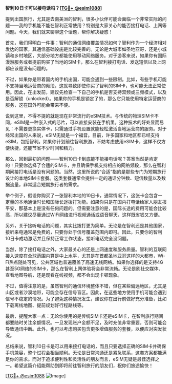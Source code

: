 **智利10日卡可以接电话吗？[[TG💪+ @esim1088](https://t.me/s/esim1088)]**

提到出国旅行，尤其是去南美洲的智利，很多小伙伴可能会面临一个非常实际的问题——我的手机能不能在智利正常使用？特别是大家关心的能否接打电话、上网等问题。今天，我们就来聊聊这个话题，帮你解决疑惑！

首先，我们得明白一件事：智利的通信网络覆盖情况如何？智利作为一个经济相对发达的国家，其通信基础设施是比较完善的。无论是大城市如圣地亚哥，还是小城镇和乡村地区，大部分地方都能使用移动网络服务。对于游客来说，如果你有国际漫游服务或者提前购买了当地的SIM卡，那么在智利接打电话、发送短信以及上网都应该是没有问题的。

不过，如果你是带着国内的手机出国，可能会遇到一些限制。比如，有些手机可能不支持当地运营商的频段，这就导致即使你买了智利的SIM卡，也可能无法正常使用。因此，在出发前，建议先检查一下自己的手机是否支持双频或三频模式，以及是否解锁（unlocked）。如果你的手机是锁定了的，那么它只能使用特定运营商的服务，这在国外可能会带来不便。

说到这里，不得不提的就是现在非常流行的eSIM技术。与传统的物理SIM卡不同，eSIM是一种嵌入式的芯片，可以直接安装在手机里。这种技术的好处显而易见：不需要更换实体卡，只需通过手机设置就能轻松激活当地运营商的服务。对于经常出国的人来说，eSIM无疑是一个福音。目前，许多国家和地区都已经支持eSIM，包括智利。如果你计划前往智利旅游，不妨考虑使用eSIM卡，这样不仅方便快捷，还能节省不少时间和精力。

那么，回到最初的问题——智利10日卡到底能不能接电话呢？答案当然是肯定的！只要你选择了合适的SIM卡，并且确保手机支持相应的网络频段，那么在智利期间接打电话是没有问题的。当然，这里所说的“合适”指的是那些专门为短期旅行设计的本地SIM卡套餐。这类套餐通常会提供一定的通话分钟数、短信数量以及数据流量，非常适合短期旅行者的需求。

举个例子，假设你购买了一张智利本地的10日卡，通常情况下，这张卡会包含一定量的本地通话时长和国际长途拨打功能。如果你只是在国内打电话给家人朋友报平安，那基本上是没有任何问题的。但需要注意的是，国际长途的费用可能会比较高，所以建议尽量通过WiFi网络进行视频通话或语音聊天，这样既省钱又方便。

另外，关于接听电话的问题，其实比拨打更为简单。无论是在智利还是其他国家，接听来电通常是免费的，只要你处于信号覆盖范围内即可。因此，只要你的智利10日卡成功激活并且保持正常工作状态，接听电话完全没问题。

当然，除了接打电话之外，大家最关心的还是上网速度和服务质量。智利的互联网接入速度在全球范围内算是中上水平，尤其是在首都圣地亚哥这样的大都市，Wi-Fi热点随处可见，公共区域也普遍覆盖了高速无线网络。如果你选择的是支持4G甚至5G网络的SIM卡，那么在智利上网体验将会非常流畅。无论是刷社交媒体、查看地图导航，还是观看在线视频，都不会出现卡顿现象。

不过，值得注意的是，虽然智利的通信环境整体不错，但在某些偏远地区，尤其是山区或者沙漠地带，可能会存在信号盲区。因此，在这些地方使用手机可能会遇到信号不稳定的情况。为了避免这种情况发生，建议你在出行前做好充分准备，比如下载离线地图、提前规划好行程路线等。

最后，提醒大家一点：无论你使用的是传统SIM卡还是eSIM卡，在智利旅行期间都要随时关注余额情况。一旦发现账户金额不足，及时充值非常重要，否则可能会导致通讯中断。此外，也可以考虑购买包含更多增值服务的套餐，以便应对突发状况。

总结来说，智利10日卡是可以用来接打电话的，而且只要选择正确的SIM卡并确保手机兼容，整个过程会相当顺利。无论是日常沟通还是紧急联系，这套方案都能满足你的需求。而对于追求便利性和灵活性的朋友而言，eSIM无疑是最佳选择之一。希望这篇介绍能帮助到即将前往智利旅行的朋友们，祝你们旅途愉快！

[[TG💪+ @esim1088](https://t.me/s/esim1088) ![Image](https://i.postimg.cc/4NQfJmqS/Snipaste-2025-05-13-00-14-12.png)]